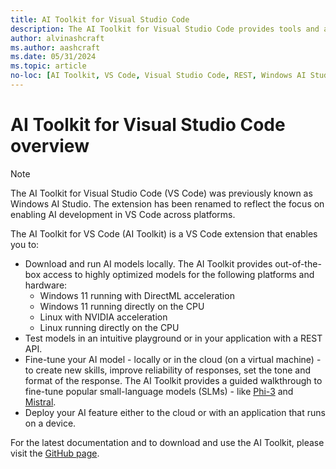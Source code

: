 ```yaml
---
title: AI Toolkit for Visual Studio Code
description: The AI Toolkit for Visual Studio Code provides tools and access to a model catalog to help jump-start local AI development and deployment.
author: alvinashcraft
ms.author: aashcraft
ms.date: 05/31/2024
ms.topic: article
no-loc: [AI Toolkit, VS Code, Visual Studio Code, REST, Windows AI Studio]
---
```


# AI Toolkit for Visual Studio Code overview

> [!NOTE]
> The AI Toolkit for Visual Studio Code (VS Code) was previously known as Windows AI Studio. The extension has been renamed to reflect the focus on enabling AI development in VS Code across platforms.

The AI Toolkit for VS Code (AI Toolkit) is a VS Code extension that enables you to:

- Download and run AI models locally. The AI Toolkit provides out-of-the-box access to highly optimized models for the following platforms and hardware:
  - Windows 11 running with DirectML acceleration
  - Windows 11 running directly on the CPU
  - Linux with NVIDIA acceleration
  - Linux running directly on the CPU
- Test models in an intuitive playground or in your application with a REST API.
- Fine-tune your AI model - locally or in the cloud (on a virtual machine) - to create new skills, improve reliability of responses, set the tone and format of the response. The AI Toolkit provides a guided walkthrough to fine-tune popular small-language models (SLMs) - like [Phi-3](https://azure.microsoft.com/blog/introducing-phi-3-redefining-whats-possible-with-slms/) and [Mistral](https://mistral.ai/).
- Deploy your AI feature either to the cloud or with an application that runs on a device.

For the latest documentation and to download and use the AI Toolkit, please visit the [GitHub page](https://github.com/microsoft/vscode-ai-toolkit).
